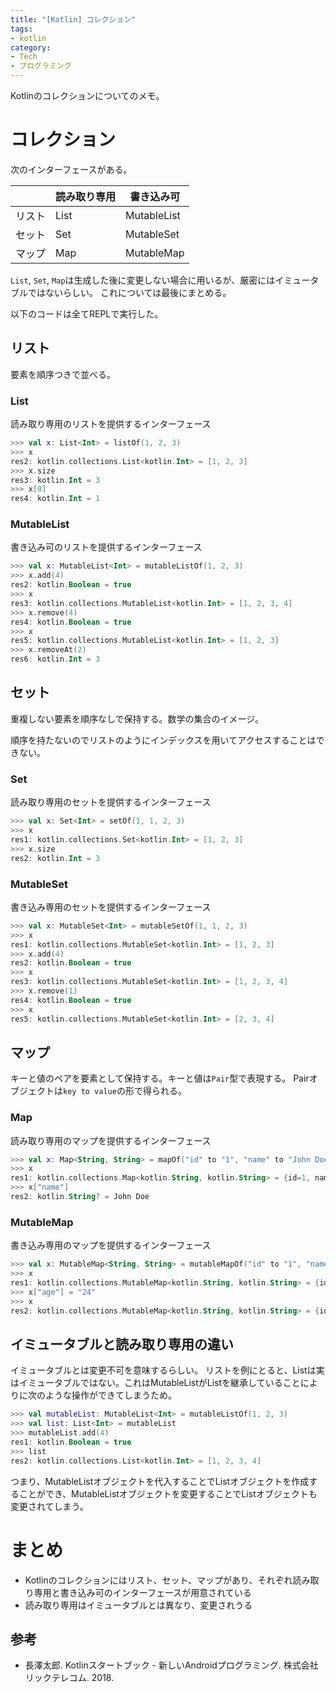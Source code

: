 ```yaml
---
title: "[Kotlin] コレクション"
tags:
- kotlin
category:
- Tech
- プログラミング
---
```


Kotlinのコレクションについてのメモ。

<!-- more -->

# コレクション

次のインターフェースがある。

|        | 読み取り専用 | 書き込み可  |
| --- | --- | --- |
| リスト | List         | MutableList |
| セット | Set          | MutableSet  |
| マップ | Map          | MutableMap  |

`List`, `Set`, `Map`は生成した後に変更しない場合に用いるが、厳密にはイミュータブルではないらしい。
これについては最後にまとめる。

以下のコードは全てREPLで実行した。

## リスト

要素を順序つきで並べる。

### List

読み取り専用のリストを提供するインターフェース

```kotlin
>>> val x: List<Int> = listOf(1, 2, 3)
>>> x
res2: kotlin.collections.List<kotlin.Int> = [1, 2, 3]
>>> x.size
res3: kotlin.Int = 3
>>> x[0]
res4: kotlin.Int = 1
```

### MutableList

書き込み可のリストを提供するインターフェース

```kotlin
>>> val x: MutableList<Int> = mutableListOf(1, 2, 3)
>>> x.add(4)
res2: kotlin.Boolean = true
>>> x
res3: kotlin.collections.MutableList<kotlin.Int> = [1, 2, 3, 4]
>>> x.remove(4)
res4: kotlin.Boolean = true
>>> x
res5: kotlin.collections.MutableList<kotlin.Int> = [1, 2, 3]
>>> x.removeAt(2)
res6: kotlin.Int = 3
```

## セット

重複しない要素を順序なしで保持する。数学の集合のイメージ。

順序を持たないのでリストのようにインデックスを用いてアクセスすることはできない。

### Set

読み取り専用のセットを提供するインターフェース

```kotlin
>>> val x: Set<Int> = setOf(1, 1, 2, 3)
>>> x
res1: kotlin.collections.Set<kotlin.Int> = [1, 2, 3]
>>> x.size
res2: kotlin.Int = 3
```

### MutableSet

書き込み専用のセットを提供するインターフェース

```kotlin
>>> val x: MutableSet<Int> = mutableSetOf(1, 1, 2, 3)
>>> x
res1: kotlin.collections.MutableSet<kotlin.Int> = [1, 2, 3]
>>> x.add(4)
res2: kotlin.Boolean = true
>>> x
res3: kotlin.collections.MutableSet<kotlin.Int> = [1, 2, 3, 4]
>>> x.remove(1)
res4: kotlin.Boolean = true
>>> x
res5: kotlin.collections.MutableSet<kotlin.Int> = [2, 3, 4]
```

## マップ

キーと値のペアを要素として保持する。キーと値は`Pair`型で表現する。
Pairオブジェクトは`key to value`の形で得られる。

### Map

読み取り専用のマップを提供するインターフェース

```kotlin
>>> val x: Map<String, String> = mapOf("id" to "1", "name" to "John Doe")
>>> x
res1: kotlin.collections.Map<kotlin.String, kotlin.String> = {id=1, name=John Doe}
>>> x["name"]
res2: kotlin.String? = John Doe
```

### MutableMap

書き込み専用のマップを提供するインターフェース

```kotlin
>>> val x: MutableMap<String, String> = mutableMapOf("id" to "1", "name" to "John Doe")
>>> x
res1: kotlin.collections.MutableMap<kotlin.String, kotlin.String> = {id=1, name=John Doe}
>>> x["age"] = "24"
>>> x
res2: kotlin.collections.MutableMap<kotlin.String, kotlin.String> = {id=1, name=John Doe, age=24}
```

## イミュータブルと読み取り専用の違い

イミュータブルとは変更不可を意味するらしい。
リストを例にとると、Listは実はイミュータブルではない。これはMutableListがListを継承していることによりに次のような操作ができてしまうため。

```kotlin
>>> val mutableList: MutableList<Int> = mutableListOf(1, 2, 3)
>>> val list: List<Int> = mutableList
>>> mutableList.add(4)
res1: kotlin.Boolean = true
>>> list
res2: kotlin.collections.List<kotlin.Int> = [1, 2, 3, 4]
```

つまり、MutableListオブジェクトを代入することでListオブジェクトを作成することができ、MutableListオブジェクトを変更することでListオブジェクトも変更されてしまう。

# まとめ

- Kotlinのコレクションにはリスト、セット、マップがあり、それぞれ読み取り専用と書き込み可のインターフェースが用意されている
- 読み取り専用はイミュータブルとは異なり、変更されうる

## 参考

- 長澤太郎. Kotlinスタートブック - 新しいAndroidプログラミング. 株式会社リックテレコム. 2018.

